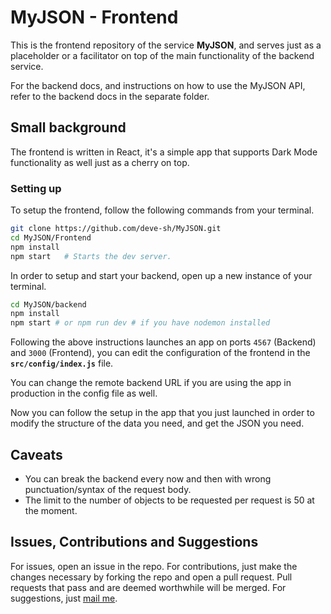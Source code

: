 # MyJSON - Frontend

This is the frontend repository of the service **MyJSON**, and serves just as a placeholder or a facilitator on top of the main functionality of the backend service.

For the backend docs, and instructions on how to use the MyJSON API, refer to the backend docs in the separate folder.

## Small background

The frontend is written in React, it's a simple app that supports Dark Mode functionality as well just as a cherry on top.

### Setting up

To setup the frontend, follow the following commands from your terminal.

```bash
git clone https://github.com/deve-sh/MyJSON.git
cd MyJSON/Frontend
npm install
npm start	# Starts the dev server.
```

In order to setup and start your backend, open up a new instance of your terminal.

```bash
cd MyJSON/backend
npm install
npm start # or npm run dev # if you have nodemon installed
```

Following the above instructions launches an app on ports `4567` (Backend) and `3000` (Frontend),
you can edit the configuration of the frontend in the **`src/config/index.js`** file.

You can change the remote backend URL if you are using the app in production in the config file as well.

Now you can follow the setup in the app that you just launched in order to modify the structure of the data you need, and get the JSON you need.

## Caveats

- You can break the backend every now and then with wrong punctuation/syntax of the request body.
- The limit to the number of objects to be requested per request is 50 at the moment.

## Issues, Contributions and Suggestions

For issues, open an issue in the repo.
For contributions, just make the changes necessary by forking the repo and open a pull request. Pull requests that pass and are deemed worthwhile will be merged.
For suggestions, just [mail me](mailto:devesh2027@gmail.com).